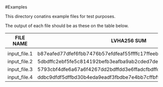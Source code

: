 #Examples

This directory conatins example files for test purposes.

The output of each file should be as these on the table below.
 
|  FILE NAME   |                      LVHA256 SUM                                 |
|--------------|------------------------------------------------------------------|
|              |                                                                  |
| input_file.1 | b87eafed77dfef6fbb7476b57efdfeaf55ffffc17ffeebfc1d6c8850ddfe3fbe |
| input_file.2 | 5dbdffc2ebf5fe5c814192befb3eafba9ab2cded7de797bf11a1be9deebd2bdb |
| input_file.3 | 5793cbf4dfe6a67a6f4267dd2bdffdd3e6ffadcfbdffdfd8adcae3defffec9d5 |
| input_file.4 | ddbc9dfdf5dffbd30b4eda9eadf3fbdbe7e4bb7cffbffa73f3bc4665bdfdacd5 |
